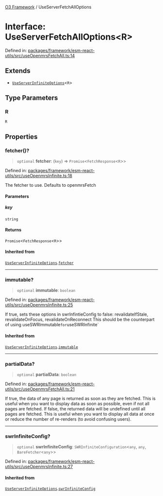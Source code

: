 [O3 Framework](../API.md) / UseServerFetchAllOptions

# Interface: UseServerFetchAllOptions\<R\>

Defined in: [packages/framework/esm-react-utils/src/useOpenmrsFetchAll.ts:14](https://github.com/its-kios09/openmrs-esm-core/blob/main/packages/framework/esm-react-utils/src/useOpenmrsFetchAll.ts#L14)

## Extends

- [`UseServerInfiniteOptions`](UseServerInfiniteOptions.md)\<`R`\>

## Type Parameters

### R

`R`

## Properties

### fetcher()?

> `optional` **fetcher**: (`key`) => `Promise`\<`FetchResponse`\<`R`\>\>

Defined in: [packages/framework/esm-react-utils/src/useOpenmrsInfinite.ts:18](https://github.com/its-kios09/openmrs-esm-core/blob/main/packages/framework/esm-react-utils/src/useOpenmrsInfinite.ts#L18)

The fetcher to use. Defaults to openmrsFetch

#### Parameters

##### key

`string`

#### Returns

`Promise`\<`FetchResponse`\<`R`\>\>

#### Inherited from

[`UseServerInfiniteOptions`](UseServerInfiniteOptions.md).[`fetcher`](UseServerInfiniteOptions.md#fetcher)

***

### immutable?

> `optional` **immutable**: `boolean`

Defined in: [packages/framework/esm-react-utils/src/useOpenmrsInfinite.ts:25](https://github.com/its-kios09/openmrs-esm-core/blob/main/packages/framework/esm-react-utils/src/useOpenmrsInfinite.ts#L25)

If true, sets these options in swrInfintieConfig to false:
revalidateIfStale, revalidateOnFocus, revalidateOnReconnect
This should be the counterpart of using useSWRImmutable` for `useSWRInfinite`

#### Inherited from

[`UseServerInfiniteOptions`](UseServerInfiniteOptions.md).[`immutable`](UseServerInfiniteOptions.md#immutable)

***

### partialData?

> `optional` **partialData**: `boolean`

Defined in: [packages/framework/esm-react-utils/src/useOpenmrsFetchAll.ts:21](https://github.com/its-kios09/openmrs-esm-core/blob/main/packages/framework/esm-react-utils/src/useOpenmrsFetchAll.ts#L21)

If true, the data of any page is returned as soon as they are fetched.
This is useful when you want to display data as soon as possible, even if not all pages are fetched.
If false, the returned data will be undefined until all pages are fetched. This is useful when you want to
display all data at once or reduce the number of re-renders (to avoid confusing users).

***

### swrInfiniteConfig?

> `optional` **swrInfiniteConfig**: `SWRInfiniteConfiguration`\<`any`, `any`, `BareFetcher`\<`any`\>\>

Defined in: [packages/framework/esm-react-utils/src/useOpenmrsInfinite.ts:27](https://github.com/its-kios09/openmrs-esm-core/blob/main/packages/framework/esm-react-utils/src/useOpenmrsInfinite.ts#L27)

#### Inherited from

[`UseServerInfiniteOptions`](UseServerInfiniteOptions.md).[`swrInfiniteConfig`](UseServerInfiniteOptions.md#swrinfiniteconfig)
